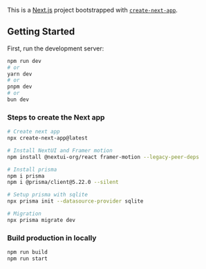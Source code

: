 This is a [Next.js](https://nextjs.org) project bootstrapped with [`create-next-app`](https://nextjs.org/docs/app/api-reference/cli/create-next-app).

## Getting Started

First, run the development server:

```bash
npm run dev
# or
yarn dev
# or
pnpm dev
# or
bun dev
```

### Steps to create the Next app

```bash
# Create next app
npx create-next-app@latest

# Install NextUI and Framer motion
npm install @nextui-org/react framer-motion --legacy-peer-deps

# Install prisma
npm i prisma
npm i @prisma/client@5.22.0 --silent

# Setup prisma with sqlite
npx prisma init --datasource-provider sqlite

# Migration
npx prisma migrate dev
```

### Build production in locally

```bash
npm run build
npm run start
```
